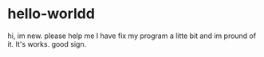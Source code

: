 # hello-worldd
hi, im new. please help me
I have fix my program a litte bit and im pround of it. It's works. good sign.
